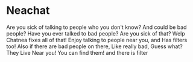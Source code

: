 # Neachat
Are you sick of talking to people who you don't know? And could be bad people? Have you ever talked to bad people? Are you sick of that? Welp Chatnea fixes all of that! Enjoy talking to people near you, and Has filters too! Also if there are bad people on there, Like really bad, Guess what? They Live Near you! You can find them! and there is filter
